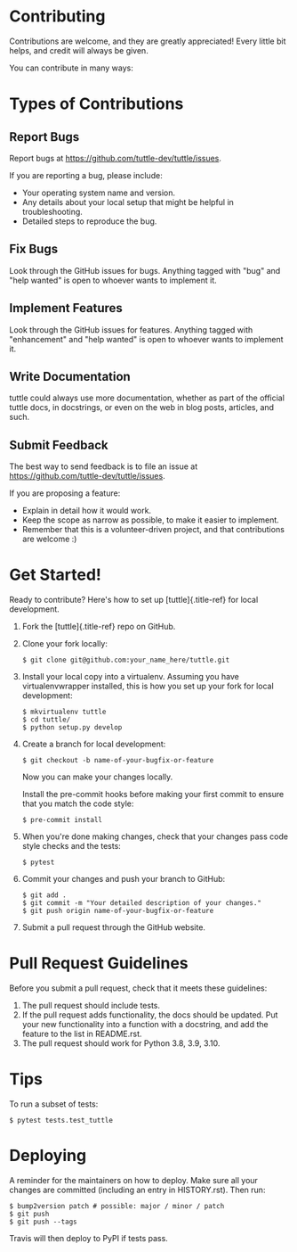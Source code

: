 # Contributing

Contributions are welcome, and they are greatly appreciated! Every
little bit helps, and credit will always be given.

You can contribute in many ways:

# Types of Contributions

## Report Bugs

Report bugs at <https://github.com/tuttle-dev/tuttle/issues>.

If you are reporting a bug, please include:

-   Your operating system name and version.
-   Any details about your local setup that might be helpful in
    troubleshooting.
-   Detailed steps to reproduce the bug.

## Fix Bugs

Look through the GitHub issues for bugs. Anything tagged with \"bug\"
and \"help wanted\" is open to whoever wants to implement it.

## Implement Features

Look through the GitHub issues for features. Anything tagged with
\"enhancement\" and \"help wanted\" is open to whoever wants to
implement it.

## Write Documentation

tuttle could always use more documentation, whether as part of the
official tuttle docs, in docstrings, or even on the web in blog posts,
articles, and such.

## Submit Feedback

The best way to send feedback is to file an issue at
<https://github.com/tuttle-dev/tuttle/issues>.

If you are proposing a feature:

-   Explain in detail how it would work.
-   Keep the scope as narrow as possible, to make it easier to
    implement.
-   Remember that this is a volunteer-driven project, and that
    contributions are welcome :)

# Get Started!

Ready to contribute? Here\'s how to set up [tuttle]{.title-ref} for
local development.

1.  Fork the [tuttle]{.title-ref} repo on GitHub.

2.  Clone your fork locally:

    ``` shell
    $ git clone git@github.com:your_name_here/tuttle.git
    ```

3.  Install your local copy into a virtualenv. Assuming you have
    virtualenvwrapper installed, this is how you set up your fork for
    local development:

    ``` shell
    $ mkvirtualenv tuttle
    $ cd tuttle/
    $ python setup.py develop
    ```

4.  Create a branch for local development:

    ``` shell
    $ git checkout -b name-of-your-bugfix-or-feature
    ```

    Now you can make your changes locally.


    Install the pre-commit hooks before making your first commit to ensure that you match the code style:

    ``` shell
    $ pre-commit install
    ```

5.  When you\'re done making changes, check that your changes pass
    code style checks and the tests:

    ``` shell
    $ pytest
    ```


6.  Commit your changes and push your branch to GitHub:

    ``` shell
    $ git add .
    $ git commit -m "Your detailed description of your changes."
    $ git push origin name-of-your-bugfix-or-feature
    ```

7.  Submit a pull request through the GitHub website.

# Pull Request Guidelines

Before you submit a pull request, check that it meets these guidelines:

1.  The pull request should include tests.
2.  If the pull request adds functionality, the docs should be updated.
    Put your new functionality into a function with a docstring, and add
    the feature to the list in README.rst.
3.  The pull request should work for Python  3.8, 3.9, 3.10.

# Tips

To run a subset of tests:

``` shell
$ pytest tests.test_tuttle
```

# Deploying

A reminder for the maintainers on how to deploy. Make sure all your
changes are committed (including an entry in HISTORY.rst). Then run:

``` shell
$ bump2version patch # possible: major / minor / patch
$ git push
$ git push --tags
```

Travis will then deploy to PyPI if tests pass.
